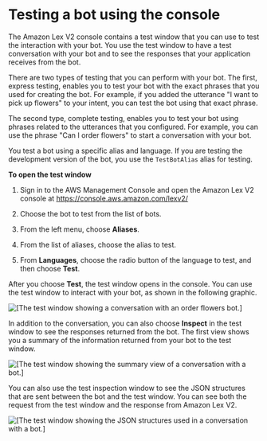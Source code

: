 # Testing a bot using the console<a name="build-test"></a>

The Amazon Lex V2 console contains a test window that you can use to test the interaction with your bot\. You use the test window to have a test conversation with your bot and to see the responses that your application receives from the bot\.

There are two types of testing that you can perform with your bot\. The first, express testing, enables you to test your bot with the exact phrases that you used for creating the bot\. For example, if you added the utterance "I want to pick up flowers" to your intent, you can test the bot using that exact phrase\.

The second type, complete testing, enables you to test your bot using phrases related to the utterances that you configured\. For example, you can use the phrase "Can I order flowers" to start a conversation with your bot\.

You test a bot using a specific alias and language\. If you are testing the development version of the bot, you use the `TestBotAlias` alias for testing\.

**To open the test window**

1. Sign in to the AWS Management Console and open the Amazon Lex V2 console at [ https://console\.aws\.amazon\.com/lexv2/ ](https://console.aws.amazon.com/lexv2/)

1. Choose the bot to test from the list of bots\.

1. From the left menu, choose **Aliases**\.

1. From the list of aliases, choose the alias to test\.

1. From **Languages**, choose the radio button of the language to test, and then choose **Test**\.

After you choose **Test**, the test window opens in the console\. You can use the test window to interact with your bot, as shown in the following graphic\.

![\[The test window showing a conversation with an order flowers bot.\]](http://docs.aws.amazon.com/lexv2/latest/dg/images/test-example-1.png)

In addition to the conversation, you can also choose **Inspect** in the test window to see the responses returned from the bot\. The first view shows you a summary of the information returned from your bot to the test window\.

![\[The test window showing the summary view of a conversation with a bot.\]](http://docs.aws.amazon.com/lexv2/latest/dg/images/test-example-2.png)

You can also use the test inspection window to see the JSON structures that are sent between the bot and the test window\. You can see both the request from the test window and the response from Amazon Lex V2\.

![\[The test window showing the JSON structures used in a conversation with a bot.\]](http://docs.aws.amazon.com/lexv2/latest/dg/images/test-example-3.png)